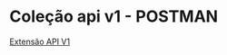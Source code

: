 # Coleção api v1 - POSTMAN
[Extensão API V1](https://github.com/user-attachments/files/20873175/Extensao.API.postman_collection.json)

